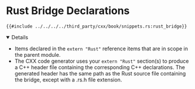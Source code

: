 # Rust Bridge Declarations

```rust,ignore
{{#include ../../../../third_party/cxx/book/snippets.rs:rust_bridge}}
```

<details open="true">

- Items declared in the `extern "Rust"` reference items that are in scope in the
  parent module.
- The CXX code generator uses your `extern "Rust"` section(s) to produce a C++
  header file containing the corresponding C++ declarations. The generated
  header has the same path as the Rust source file containing the bridge, except
  with a .rs.h file extension.

</details>
